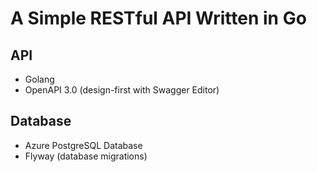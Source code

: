 # A Simple RESTful API Written in Go

## API

- Golang
- OpenAPI 3.0 (design-first with Swagger Editor)

## Database

- Azure PostgreSQL Database
- Flyway (database migrations)
